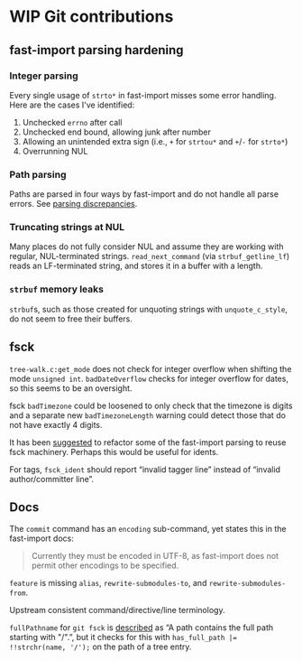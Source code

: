 # WIP Git contributions

## fast-import parsing hardening

### Integer parsing

Every single usage of `strto*` in fast-import misses some error handling. Here
are the cases I've identified:

1. Unchecked `errno` after call
2. Unchecked end bound, allowing junk after number
3. Allowing an unintended extra sign (i.e., `+` for `strtou*` and `+`/`-` for
   `strto*`)
4. Overrunning NUL

### Path parsing

Paths are parsed in four ways by fast-import and do not handle all parse errors.
See [parsing discrepancies](./parsing_discrepancies.md).

### Truncating strings at NUL

Many places do not fully consider NUL and assume they are working with regular,
NUL-terminated strings. `read_next_command` (via `strbuf_getline_lf`) reads an
LF-terminated string, and stores it in a buffer with a length.

### `strbuf` memory leaks

`strbuf`s, such as those created for unquoting strings with `unquote_c_style`,
do not seem to free their buffers.

## fsck

`tree-walk.c:get_mode` does not check for integer overflow when shifting the
mode `unsigned int`. `badDateOverflow` checks for integer overflow for dates, so
this seems to be an oversight.

fsck `badTimezone` could be loosened to only check that the timezone is digits
and a separate new `badTimezoneLength` warning could detect those that do not
have exactly 4 digits.

It has been [suggested](https://lore.kernel.org/git/xmqq7dnpc610.fsf@gitster.c.googlers.com/)
to refactor some of the fast-import parsing to reuse fsck machinery. Perhaps
this would be useful for idents.

For tags, `fsck_ident` should report “invalid tagger line” instead of “invalid
author/committer line”.

## Docs

The `commit` command has an `encoding` sub-command, yet states this in the
fast-import docs:

> Currently they must be encoded in UTF-8, as fast-import does not permit other
> encodings to be specified.

`feature` is missing `alias`, `rewrite-submodules-to`, and
`rewrite-submodules-from`.

Upstream consistent command/directive/line terminology.

`fullPathname` for `git fsck` is [described](https://git-scm.com/docs/git-fsck#_fsck_messages)
as “A path contains the full path starting with "/".”, but it checks for this
with `has_full_path |= !!strchr(name, '/');` on the path of a tree entry.
